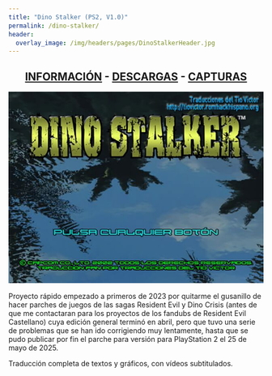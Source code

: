 ```yaml
---
title: "Dino Stalker (PS2, V1.0)"
permalink: /dino-stalker/
header:
  overlay_image: /img/headers/pages/DinoStalkerHeader.jpg
---
```

<h2 style="text-align: center;"><strong><a href="/dino-stalker/informacion/">INFORMACIÓN</a> - <a href="/dino-stalker/descargar/">DESCARGAS</a> - <a href="/dino-stalker/capturas/">CAPTURAS</a></strong></h2>

<p style="text-align: center;"><img src="/img/2025/05/DINOSTALKER_START_ES.jpg"/></p>

Proyecto rápido empezado a primeros de 2023 por quitarme el gusanillo de hacer parches de juegos 
de las sagas Resident Evil y Dino Crisis (antes de que me contactaran para los proyectos de los 
fandubs de Resident Evil Castellano) cuya edición general terminó en abril, pero que tuvo una 
serie de problemas que se han ido corrigiendo muy lentamente, hasta que se pudo publicar por fin 
el parche para versión para PlayStation 2 el 25 de mayo de 2025.

Traducción completa de textos y gráficos, con vídeos subtitulados.